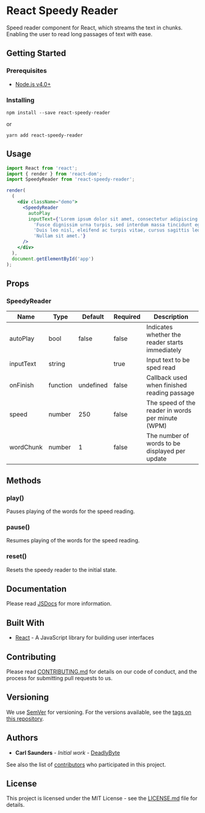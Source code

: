 # React Speedy Reader

Speed reader component for React, which streams the text in chunks. Enabling the user to read long passages of text with ease.

## Getting Started

### Prerequisites

* [Node.js v4.0+](https://nodejs.org)

### Installing

```
npm install --save react-speedy-reader
```

or

```
yarn add react-speedy-reader
```

## Usage

```jsx
import React from 'react';
import { render } from 'react-dom';
import SpeedyReader from 'react-speedy-reader';

render(
  (
    <div className="demo">
      <SpeedyReader
        autoPlay
        inputText={'Lorem ipsum dolor sit amet, consectetur adipiscing elit. ' +
          'Fusce dignissim urna turpis, sed interdum massa tincidunt eget. ' +
          'Duis leo nisl, eleifend ac turpis vitae, cursus sagittis leo. ' +
          'Nullam sit amet.'}
      />
    </div>
  ),
  document.getElementById('app')
);
```

## Props

### SpeedyReader

| Name | Type | Default | Required | Description |
|------|------|---------|----------|-------------|
| autoPlay | bool | false | false | Indicates whether the reader starts immediately |
| inputText | string | | true | Input text to be sped read |
| onFinish | function | undefined | false | Callback used when finished reading passage |
| speed | number | 250 | false | The speed of the reader in words per minute (WPM) |
| wordChunk | number | 1 | false | The number of words to be displayed per update |

## Methods

### play()

Pauses playing of the words for the speed reading.

### pause()

Resumes playing of the words for the speed reading.

### reset()

Resets the speedy reader to the initial state.

## Documentation

Please read [JSDocs](jsdoc) for more information.

## Built With

* [React](https://reactjs.org/docs/) - A JavaScript library for building user interfaces

## Contributing

Please read [CONTRIBUTING.md](CONTRIBUTING.md) for details on our code of conduct, and the process for submitting pull requests to us.

## Versioning

We use [SemVer](http://semver.org/) for versioning. For the versions available, see the [tags on this repository](https://github.com/deadlybyte/react-speedy-reader/tags). 

## Authors

* **Carl Saunders** - *Initial work* - [DeadlyByte](https://github.com/deadlybyte)

See also the list of [contributors](https://github.com/your/project/contributors) who participated in this project.

## License

This project is licensed under the MIT License - see the [LICENSE.md](LICENSE.md) file for details.